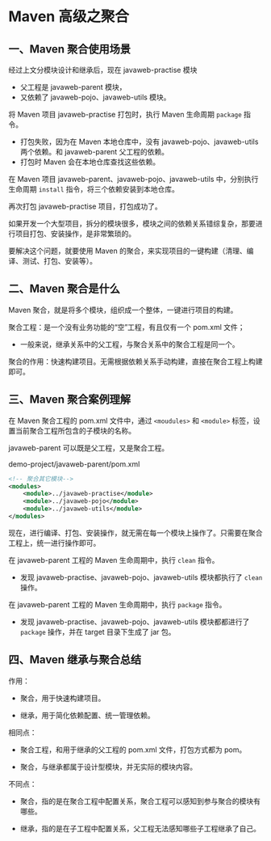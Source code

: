 # Maven 高级之聚合

## 一、Maven 聚合使用场景

经过上文分模块设计和继承后，现在 javaweb-practise 模块

- 父工程是 javaweb-parent 模块，
- 又依赖了 javaweb-pojo、javaweb-utils 模块。

将 Maven 项目 javaweb-practise 打包时，执行 Maven 生命周期 `package` 指令。

- 打包失败，因为在 Maven 本地仓库中，没有 javaweb-pojo、javaweb-utils 两个依赖。和 javaweb-parent 父工程的依赖。
- 打包时 Maven 会在本地仓库查找这些依赖。

在 Maven 项目 javaweb-parent、javaweb-pojo、javaweb-utils 中，分别执行生命周期 `install` 指令，将三个依赖安装到本地仓库。

再次打包 javaweb-practise 项目，打包成功了。

如果开发一个大型项目，拆分的模块很多，模块之间的依赖关系错综复杂，那要进行项目打包、安装操作，是非常繁琐的。

要解决这个问题，就要使用 Maven 的聚合，来实现项目的一键构建（清理、编译、测试、打包、安装等）。

## 二、Maven 聚合是什么

Maven 聚合，就是将多个模块，组织成一个整体，一键进行项目的构建。

聚合工程：是一个没有业务功能的“空”工程，有且仅有一个 pom.xml 文件；

- 一般来说，继承关系中的父工程，与聚合关系中的聚合工程是同一个。

聚合的作用：快速构建项目。无需根据依赖关系手动构建，直接在聚合工程上构建即可。

## 三、Maven 聚合案例理解

在 Maven 聚合工程的 pom.xml 文件中，通过 `<moudules>` 和 `<module>` 标签，设置当前聚合工程所包含的子模块的名称。

javaweb-parent 可以既是父工程，又是聚合工程。

demo-project/javaweb-parent/pom.xml

```xml
<!-- 聚合其它模块-->
<modules>
    <module>../javaweb-practise</module>
    <module>../javaweb-pojo</module>
    <module>../javaweb-utils</module>
</modules>
```

现在，进行编译、打包、安装操作，就无需在每一个模块上操作了。只需要在聚合工程上，统一进行操作即可。

在 javaweb-parent 工程的 Maven 生命周期中，执行 `clean` 指令。

- 发现 javaweb-practise、javaweb-pojo、javaweb-utils 模块都执行了 `clean` 操作。

在 javaweb-parent 工程的 Maven 生命周期中，执行 `package` 指令。

- 发现 javaweb-practise、javaweb-pojo、javaweb-utils 模块都都进行了 `package` 操作，并在 target 目录下生成了 jar 包。

## 四、Maven 继承与聚合总结

作用：

- 聚合，用于快速构建项目。

- 继承，用于简化依赖配置、统一管理依赖。

相同点：

- 聚合工程，和用于继承的父工程的 pom.xml 文件，打包方式都为 pom。

- 聚合，与继承都属于设计型模块，并无实际的模块内容。

不同点：

- 聚合，指的是在聚合工程中配置关系，聚合工程可以感知到参与聚合的模块有哪些。

- 继承，指的是在子工程中配置关系，父工程无法感知哪些子工程继承了自己。
